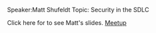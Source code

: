 Speaker:Matt Shufeldt Topic: Security in the SDLC

Click here for to see Matt's slides.
[Meetup](http://www.meetup.com/Denver-OWASP/files/)